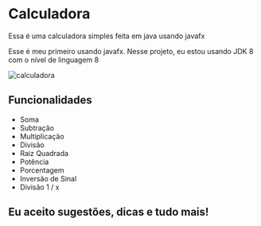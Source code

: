 # Calculadora
Essa é uma calculadora simples feita em java usando javafx

Esse é meu primeiro usando javafx. Nesse projeto, eu estou usando JDK 8 com o nível de linguagem 8

![calculadora](https://i.imgur.com/9J5oIdi.png)

## Funcionalidades

* Soma
* Subtração
* Multiplicação
* Divisão
* Raiz Quadrada
* Potência
* Porcentagem
* Inversão de Sinal
* Divisão 1 / x

## Eu aceito sugestões, dicas e tudo mais!
